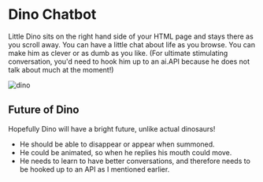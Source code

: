 # Dino Chatbot

Little Dino sits on the right hand side of your HTML page and stays there as you scroll away. You can have a little chat about life as you browse.
You can make him as clever or as dumb as you like.
(For ultimate stimulating conversation, you'd need to hook him up to an ai.API because he does not talk about much at the moment!)

![dino](https://user-images.githubusercontent.com/25978953/33080421-f4bba798-cecf-11e7-8a1f-80f8096bb259.jpg)



## Future of Dino

Hopefully Dino will have a bright future, unlike actual dinosaurs!

- He should be able to disappear or appear when summoned.
- He could be animated, so when he replies his mouth could move.
- He needs to learn to have better conversations, and therefore needs to be hooked up to an API as I mentioned earlier.
